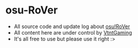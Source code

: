 # osu-RoVer

- All source code and update log about [osu!RoVer](https://www.roblox.com/games/6983932919/osu-RoVer)
- All content here are under control by [VtntGaming](https://github.com/VtntGaming)
- It's all free to use but please use it right :>
